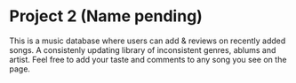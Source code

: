 # Project 2 (Name pending)

This is a music database where users can add & reviews on recently added songs. 
A consistenly updating library of inconsistent genres, ablums and artist. Feel free to add your taste and comments to any song you see on the page. 

